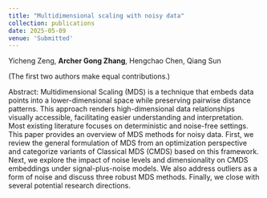 ```yaml
--- 
title: "Multidimensional scaling with noisy data" 
collection: publications 
date: 2025-05-09
venue: 'Submitted'
--- 
```


Yicheng Zeng, **Archer Gong Zhang**, Hengchao Chen, Qiang Sun

(The first two authors make equal contributions.)

Abstract: Multidimensional Scaling (MDS) is a technique that embeds data points into a lower-dimensional space while preserving pairwise distance patterns. This approach renders high-dimensional data relationships visually accessible, facilitating easier understanding and interpretation. Most existing literature focuses on deterministic and noise-free settings. This paper provides an overview of MDS methods for noisy data. First, we review the general formulation of MDS from an optimization perspective and categorize variants of Classical MDS (CMDS) based on this framework. Next, we explore the impact of noise levels and dimensionality on CMDS embeddings under signal-plus-noise models. We also address outliers as a form of noise and discuss three robust MDS methods. Finally, we close with several potential research directions.